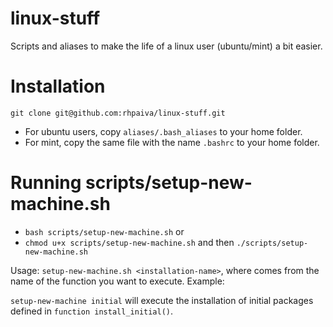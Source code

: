 # linux-stuff
Scripts and aliases to make the life of a linux user (ubuntu/mint) a bit easier.

# Installation
`git clone git@github.com:rhpaiva/linux-stuff.git`

- For ubuntu users, copy `aliases/.bash_aliases` to your home folder.
- For mint, copy the same file with the name `.bashrc` to your home folder.

# Running scripts/setup-new-machine.sh
- `bash scripts/setup-new-machine.sh` or 
- `chmod u+x scripts/setup-new-machine.sh` and then `./scripts/setup-new-machine.sh`

Usage: 
`setup-new-machine.sh <installation-name>`, where <installation-name> 
comes from the name of the function you want to execute. Example:

`setup-new-machine initial` will execute the installation of initial packages defined in `function install_initial()`.
